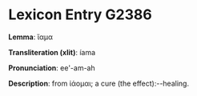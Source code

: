# Lexicon Entry G2386

**Lemma**: ἴαμα

**Transliteration (xlit)**: íama

**Pronunciation**: ee'-am-ah

**Description**:
from ἰάομαι; a cure (the effect):--healing.
